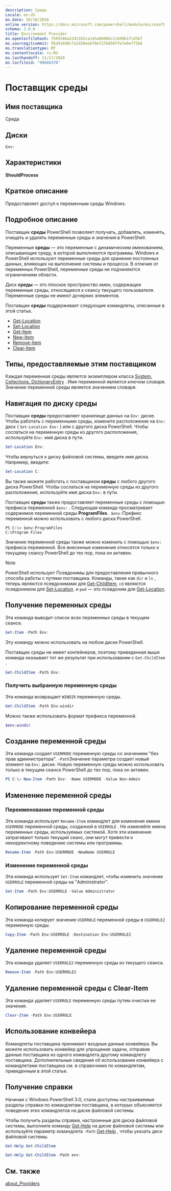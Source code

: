 ```yaml
---
description: Среда
Locale: en-US
ms.date: 10/18/2018
online version: https://docs.microsoft.com/powershell/module/microsoft.powershell.core/about/about_environment_provider?view=powershell-7.2&WT.mc_id=ps-gethelp
schema: 2.0.0
title: Environment Provider
ms.openlocfilehash: f50558ba23d21b5ca145a06086c1c6d9b1fcd3bf
ms.sourcegitcommit: 95d41698c7a2450eeb70ef2fb6507fe7e6eff3b6
ms.translationtype: MT
ms.contentlocale: ru-RU
ms.lasthandoff: 11/17/2020
ms.locfileid: "99604370"
---
```

# <a name="environment-provider"></a>Поставщик среды

## <a name="provider-name"></a>Имя поставщика
Среда

## <a name="drives"></a>Диски

`Env:`

## <a name="capabilities"></a>Характеристики

**ShouldProcess**

## <a name="short-description"></a>Краткое описание

Предоставляет доступ к переменным среды Windows.

## <a name="detailed-description"></a>Подробное описание

Поставщик **среды** PowerShell позволяет получать, добавлять, изменять, очищать и удалять переменные среды и значения в PowerShell.

Переменные **среды** — это переменные с динамическим именованием, описывающие среду, в которой выполняются программы. Windows и PowerShell используют переменные среды для хранения постоянных данных, влияющих на выполнение системы и процесса. В отличие от переменных PowerShell, переменные среды не подчиняются ограничениям области.

Диск **среды** — это плоское пространство имен, содержащее переменные среды, относящиеся к сеансу текущего пользователя. Переменные среды не имеют дочерних элементов.

Поставщик **среды** поддерживает следующие командлеты, описанные в этой статье.

- [Get-Location](xref:Microsoft.PowerShell.Management.Get-Location)
- [Set-Location](xref:Microsoft.PowerShell.Management.Set-Location)
- [Get-Item](xref:Microsoft.PowerShell.Management.Get-Item)
- [New-Item](xref:Microsoft.PowerShell.Management.New-Item)
- [Remove-Item](xref:Microsoft.PowerShell.Management.Remove-Item)
- [Clear-Item](xref:Microsoft.PowerShell.Management.Clear-Item)

## <a name="types-exposed-by-this-provider"></a>Типы, предоставляемые этим поставщиком

Каждая переменная среды является экземпляром класса [System. Collections. DictionaryEntry](/dotnet/api/system.collections.dictionaryentry) . Имя переменной является ключом словаря. Значение переменной среды является значением словаря.

## <a name="navigating-the-environment-drive"></a>Навигация по диску среды

Поставщик **среды** предоставляет хранилище данных на `Env:` диске. Чтобы работать с переменными среды, измените расположение на `Env:` диск ( `Set-Location Env:` ) или с другого диска PowerShell. Чтобы сослаться на переменную среды из другого расположения, используйте `Env:` имя диска в пути.

```powershell
Set-Location Env:
```

Чтобы вернуться к диску файловой системы, введите имя диска. Например, введите:

```powershell
Set-Location C:
```

Вы также можете работать с поставщиком **среды** с любого другого диска PowerShell. Чтобы сослаться на переменную среды из другого расположения, используйте имя диска `Env:` в пути.

Поставщик **среды** также предоставляет переменные среды с помощью префикса переменной `$env:` .  Следующая команда просматривает содержимое переменной среды **ProgramFiles** . `$env:`Префикс переменной можно использовать с любого диска PowerShell.

```
PS C:\> $env:ProgramFiles
C:\Program Files
```

Значение переменной среды также можно изменить с помощью `$env:` префикса переменной.  Все внесенные изменения относятся только к текущему сеансу PowerShell до тех пор, пока он активен.

> [!NOTE]
> PowerShell использует Псевдонимы для предоставления привычного способа работы с путями поставщика. Команды, такие как `dir` и `ls` , теперь являются псевдонимами для [Get-ChildItem](xref:Microsoft.PowerShell.Management.Get-ChildItem), `cd` являются псевдонимом для [Set-Location](xref:Microsoft.PowerShell.Management.Set-Location). и `pwd` — это псевдоним для [Get-Location](xref:Microsoft.PowerShell.Management.Get-Location).

## <a name="getting-environment-variables"></a>Получение переменных среды

Эта команда выводит список всех переменных среды в текущем сеансе.

```powershell
Get-Item -Path Env:
```

Эту команду можно использовать на любом диске PowerShell.

Поставщик среды не имеет контейнеров, поэтому приведенная выше команда оказывает тот же результат при использовании с `Get-ChildItem` .

```powershell
Get-ChildItem -Path Env:
```

### <a name="get-a-selected-environment-variable"></a>Получить выбранную переменную среды

Эта команда возвращает `WINDIR` переменную среды.

```powershell
Get-ChildItem -Path Env:windir
```

Можно также использовать формат префикса переменной.

```powershell
$env:windir
```

## <a name="create-an-environment-variable"></a>Создание переменной среды

Эта команда создает `USERMODE` переменную среды со значением "без прав администратора". `-Path`Значение параметра создает новый элемент на `Env:` диске. Новую переменную среды можно использовать только в текущем сеансе PowerShell до тех пор, пока он активен.

```powershell
PS C:\> New-Item -Path Env: -Name USERMODE -Value Non-Admin
```

## <a name="changing-an-environment-variable"></a>Изменение переменной среды

### <a name="rename-an-environment-variable"></a>Переименование переменной среды

Эта команда использует `Rename-Item` командлет для изменения имени `USERMODE` переменной среды, созданной в `USERROLE` . Не изменяйте имена переменных среды, используемых системой. Хотя эти изменения затрагивают только текущий сеанс, они могут привести к некорректному поведению системы или программы.

```powershell
Rename-Item -Path Env:USERMODE -NewName USERROLE
```

### <a name="change-an-environment-variable"></a>Изменение переменной среды

Эта команда использует `Set-Item` командлет, чтобы изменить значение `USERROLE` переменной среды на "Administrator".

```powershell
Set-Item -Path Env:USERROLE -Value Administrator
```

## <a name="copy-an-environment-variable"></a>Копирование переменной среды

Эта команда копирует значение `USERROLE` переменной среды в `USERROLE2` переменную среды.

```powershell
Copy-Item -Path Env:USERROLE -Destination Env:USERROLE2
```

## <a name="remove-an-environment-variable"></a>Удаление переменной среды

Эта команда удаляет `USERROLE2` переменную среды из текущего сеанса.

```powershell
Remove-Item -Path Env:USERROLE2
```

## <a name="remove-an-environment-variable-with-clear-item"></a>Удаление переменной среды с Clear-Item

Эта команда удаляет `USERROLE` переменную среды путем очистки ее значения.

```powershell
Clear-Item -Path Env:USERROLE
```

## <a name="using-the-pipeline"></a>Использование конвейера

Командлеты поставщика принимают входные данные конвейера. Вы можете использовать конвейер для упрощения задачи, отправив данные поставщика из одного командлета другому командлету поставщика.
Дополнительные сведения об использовании конвейера с командлетами поставщика см. в справочнике по командлетам, приведенным в этой статье.

## <a name="getting-help"></a>Получение справки

Начиная с Windows PowerShell 3.0, стали доступны настраиваемые разделы справки по командлетам поставщика, в которых объясняется поведение этих командлетов на диске файловой системы.

Чтобы получить разделы справки, настроенные для диска файловой системы, выполните команду [Get-Help](xref:Microsoft.PowerShell.Core.Get-Help) на диске файловой системы или используйте параметр командлета `-Path` [Get-Help](xref:Microsoft.PowerShell.Core.Get-Help) , чтобы указать диск файловой системы.

```powershell
Get-Help Get-ChildItem
```

```powershell
Get-Help Get-ChildItem -Path env:
```

## <a name="see-also"></a>См. также

[about_Providers](../About/about_Providers.md)

